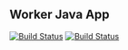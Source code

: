 ## Worker Java App

  [![Build Status](http://34.79.109.255:8080/buildStatus/icon?job=instavote%2Fworker-build)](http://34.79.109.255:8080/job/instavote/job/worker-build/)
  [![Build Status](http://34.79.109.255:8080/buildStatus/icon?job=instavote%2Fworker-test&subject=UnitTest)](http://34.79.109.255:8080/job/instavote/job/worker-test/)
